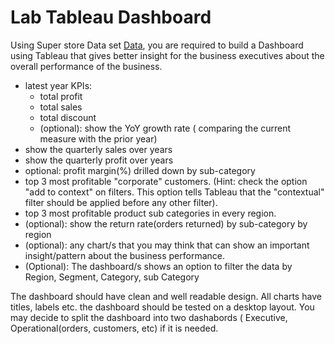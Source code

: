 # Lab Tableau Dashboard

Using Super store Data set [Data](https://drive.google.com/drive/u/0/folders/1EbKazJek0xXM8UUZYsKaUALlSjjM6bwJ), you are required to build a Dashboard using Tableau that gives better insight for the business executives about the overall performance of the business.

- latest year KPIs:
   - total profit
   - total sales
   - total discount
   - (optional):  show the YoY growth rate ( comparing the current measure with the prior year)
- show the quarterly sales over years
- show the quarterly profit over years
- optional: profit margin(%) drilled down by sub-category
- top 3 most profitable "corporate" customers. (Hint: check the option "add to context" on filters. This option tells Tableau that the "contextual" filter should be applied before any other filter).
- top 3 most profitable product sub categories in every region.
- (optional): show the return rate(orders returned) by sub-category by region
- (optional): any chart/s that you may think that can show an important insight/pattern about the business performance. 
- (Optional): The dashboard/s shows an option to filter the data by Region, Segment, Category, sub Category

The dashboard should have clean and well readable design. All charts have titles, labels etc. the dashboard should be tested on a desktop layout. You may decide to split the dashboard into two dashabords ( Executive, Operational(orders, customers, etc) if it is needed.

